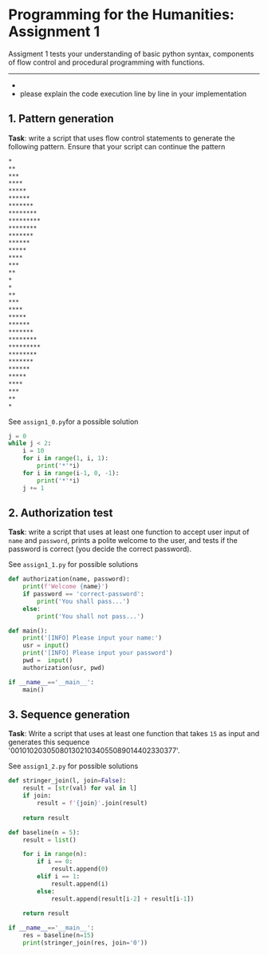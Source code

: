# Programming for the Humanities: Assignment 1 #

Assigment 1 tests your understanding of basic python syntax, components of flow control and procedural programming with functions. 

---

* 
* please explain the code execution line by line in your implementation


## 1. Pattern generation ##

__Task__: write a script that uses flow control statements to generate the following pattern. Ensure that your script can continue the pattern

```sh
*
**
***
****
*****
******
*******
********
*********
********
*******
******
*****
****
***
**
*
*
**
***
****
*****
******
*******
********
*********
********
*******
******
*****
****
***
**
*
```

See `assign1_0.py`for a possible solution

```py
j = 0
while j < 2:
    i = 10
    for i in range(1, i, 1):
        print('*'*i)
    for i in range(i-1, 0, -1):
        print('*'*i)
    j += 1
```

## 2. Authorization test ##

__Task__: write a script that uses at least one function to accept user input of `name` and `password`, prints a polite welcome to the user, and tests if the password is correct (you decide the correct password).

See `assign1_1.py` for possible solutions

```py
def authorization(name, password):
    print(f'Welcome {name}')
    if password == 'correct-password':
        print('You shall pass...')
    else:
        print('You shall not pass...')

def main():
    print('[INFO] Please input your name:')
    usr = input()
    print('[INFO] Please input your password')
    pwd =  input()
    authorization(usr, pwd)

if __name__=='__main__':
    main()
```

## 3. Sequence generation ##

__Task__: Write a script that uses at least one function that takes `15` as input and generates this sequence '0010102030508013021034055089014402330377'.

See `assign1_2.py` for possible solutions

```py
def stringer_join(l, join=False):
    result = [str(val) for val in l]
    if join:
        result = f'{join}'.join(result)
    
    return result

def baseline(n = 5):
    result = list()

    for i in range(n):
        if i == 0:
            result.append(0)
        elif i == 1:
            result.append(i)
        else:
            result.append(result[i-2] + result[i-1])
    
    return result

if __name__=='__main__':
    res = baseline(n=15)
    print(stringer_join(res, join='0'))
```

